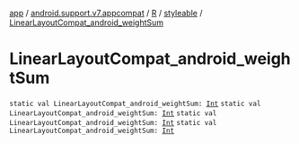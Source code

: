 [app](../../../index.md) / [android.support.v7.appcompat](../../index.md) / [R](../index.md) / [styleable](index.md) / [LinearLayoutCompat_android_weightSum](.)

# LinearLayoutCompat_android_weightSum

`static val LinearLayoutCompat_android_weightSum: `[`Int`](https://kotlinlang.org/api/latest/jvm/stdlib/kotlin/-int/index.html)
`static val LinearLayoutCompat_android_weightSum: `[`Int`](https://kotlinlang.org/api/latest/jvm/stdlib/kotlin/-int/index.html)
`static val LinearLayoutCompat_android_weightSum: `[`Int`](https://kotlinlang.org/api/latest/jvm/stdlib/kotlin/-int/index.html)
`static val LinearLayoutCompat_android_weightSum: `[`Int`](https://kotlinlang.org/api/latest/jvm/stdlib/kotlin/-int/index.html)